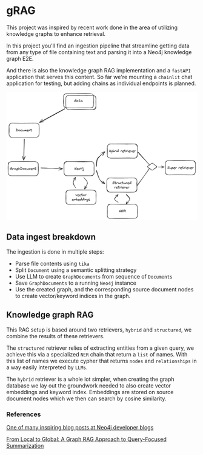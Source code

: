 # gRAG

This project was inspired by recent work done in the area of utilizing knowledge graphs to enhance retrieval.

In this project you'll find an ingestion pipeline that streamline getting data from any type of file containing text and parsing it into a Neo4j knowledge graph E2E.

And there is also the knowledge graph RAG implementation and a `fastAPI` application that serves this content. So far we're mounting a `chainlit` chat application for testing, but adding chains as individual endpoints is planned.

![Overview diagram](img/overview.png)

## Data ingest breakdown

The ingestion is done in multiple steps:

- Parse file contents using `tika`
- Split `Document` using a semantic splitting strategy
- Use LLM to create `GraphDocuments` from sequence of `Documents`
- Save `GraphDocuments` to a running `Neo4j` instance
- Use the created graph, and the corresponding source document nodes to create vector/keyword indices in the graph.

## Knowledge graph RAG

This RAG setup is based around two retrievers, `hybrid` and `structured`, we combine the results of these retrievers.

The `structured` retriever relies of extracting entities from a given query, we achieve this via a specialized `NER` chain that return a `list` of names. With this list of names we execute cypher that returns `nodes` and `relationships` in a way easily interpreted by `LLMs`.

The `hybrid` retriever is a whole lot simpler, when creating the graph database we lay out the groundwork needed to also create vector embeddings and keyword index. Embeddings are stored on source document nodes which we then can search by cosine similarity.

### References

[One of many inspiring blog posts at Neo4j developer blogs](https://neo4j.com/developer-blog/global-graphrag-neo4j-langchain/)

[From Local to Global: A Graph RAG Approach to Query-Focused Summarization](https://arxiv.org/abs/2404.16130)
